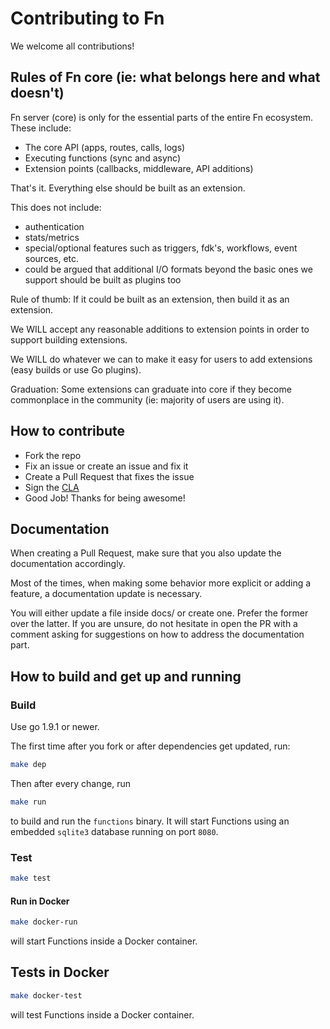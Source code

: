 # Contributing to Fn

We welcome all contributions!

## Rules of Fn core (ie: what belongs here and what doesn't)

Fn server (core) is only for the essential parts of the entire Fn ecosystem. 
These include:

- The core API (apps, routes, calls, logs)
- Executing functions (sync and async)
- Extension points (callbacks, middleware, API additions)

That's it. Everything else should be built as an extension.

This does not include:

- authentication
- stats/metrics
- special/optional features such as triggers, fdk's, workflows, event sources, etc.
- could be argued that additional I/O formats beyond the basic ones we support should be built as plugins too

Rule of thumb: If it could be built as an extension, then build it as an extension. 

We WILL accept any reasonable additions to extension points in order to support building extensions. 

We WILL do whatever we can to make it easy for users to add extensions (easy builds or use Go plugins). 

Graduation: Some extensions can graduate into core if they become commonplace in the community (ie: majority of users are using it). 

## How to contribute

* Fork the repo
* Fix an issue or create an issue and fix it
* Create a Pull Request that fixes the issue
* Sign the [CLA](https://cla.fnproject.io/)
* Good Job! Thanks for being awesome!

## Documentation

When creating a Pull Request, make sure that you also update the documentation
accordingly.

Most of the times, when making some behavior more explicit or adding a feature,
a documentation update is necessary.

You will either update a file inside docs/ or create one. Prefer the former over
the latter. If you are unsure, do not hesitate in open the PR with a comment
asking for suggestions on how to address the documentation part.

## How to build and get up and running

### Build

Use go 1.9.1 or newer.

The first time after you fork or after dependencies get updated, run:

```sh
make dep
```

Then after every change, run

```sh
make run
```

to build and run the `functions` binary.  It will start Functions using an embedded `sqlite3` database running on port `8080`.

### Test

```sh
make test
```

#### Run in Docker

```sh
make docker-run
```

will start Functions inside a Docker container.

## Tests in Docker

```sh
make docker-test

```

will test Functions inside a Docker container.
